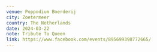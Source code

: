 ```yaml
---
venue: Poppodium Boerderij
city: Zoetermeer
country: The Netherlands
date: 2024-03-22
note: Tribute To Queen
link: https://www.facebook.com/events/895699398772665/
---
```

